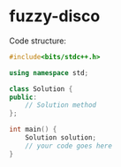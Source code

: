 # fuzzy-disco
Code structure:

```cpp
#include<bits/stdc++.h>

using namespace std;

class Solution {
public:
    // Solution method
};

int main() {
    Solution solution;
    // your code goes here
}
```
